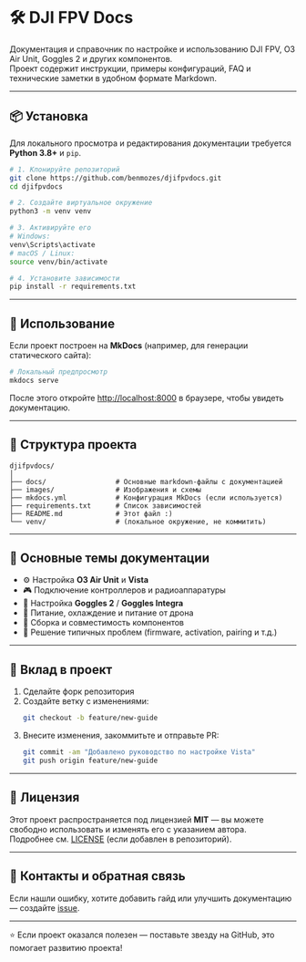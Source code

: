 # 🛠️ DJI FPV Docs

Документация и справочник по настройке и использованию DJI FPV, O3 Air Unit, Goggles 2 и других компонентов.  
Проект содержит инструкции, примеры конфигураций, FAQ и технические заметки в удобном формате Markdown.

---

## 📦 Установка

Для локального просмотра и редактирования документации требуется **Python 3.8+** и `pip`.

```bash
# 1. Клонируйте репозиторий
git clone https://github.com/benmozes/djifpvdocs.git
cd djifpvdocs

# 2. Создайте виртуальное окружение
python3 -m venv venv

# 3. Активируйте его
# Windows:
venv\Scripts\activate
# macOS / Linux:
source venv/bin/activate

# 4. Установите зависимости
pip install -r requirements.txt
```

---

## 🚀 Использование

Если проект построен на **MkDocs** (например, для генерации статического сайта):

```bash
# Локальный предпросмотр
mkdocs serve
```

После этого откройте [http://localhost:8000](http://localhost:8000) в браузере, чтобы увидеть документацию.

---

## 📁 Структура проекта

```
djifpvdocs/
│
├── docs/                 # Основные markdown-файлы с документацией
├── images/               # Изображения и схемы
├── mkdocs.yml            # Конфигурация MkDocs (если используется)
├── requirements.txt      # Список зависимостей
├── README.md             # Этот файл :)
└── venv/                 # (локальное окружение, не коммитить)
```

---

## 🧩 Основные темы документации

- ⚙️ Настройка **O3 Air Unit** и **Vista**
- 🎮 Подключение контроллеров и радиоаппаратуры
- 🥽 Настройка **Goggles 2** / **Goggles Integra**
- 🔋 Питание, охлаждение и питание от дрона
- 🧱 Сборка и совместимость компонентов
- 🧠 Решение типичных проблем (firmware, activation, pairing и т.д.)

---

## 🤝 Вклад в проект

1. Сделайте форк репозитория  
2. Создайте ветку с изменениями:  
   ```bash
   git checkout -b feature/new-guide
   ```
3. Внесите изменения, закоммитьте и отправьте PR:
   ```bash
   git commit -am "Добавлено руководство по настройке Vista"
   git push origin feature/new-guide
   ```

---

## 🧾 Лицензия

Этот проект распространяется под лицензией **MIT** — вы можете свободно использовать и изменять его с указанием автора.  
Подробнее см. [LICENSE](./LICENSE) (если добавлен в репозиторий).

---

## 💬 Контакты и обратная связь

Если нашли ошибку, хотите добавить гайд или улучшить документацию — создайте [issue](https://github.com/benmozes/djifpvdocs/issues).

---

⭐️ Если проект оказался полезен — поставьте звезду на GitHub, это помогает развитию проекта!

